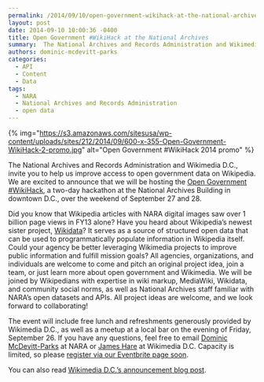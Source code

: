 ```yaml
---
permalink: /2014/09/10/open-government-wikihack-at-the-national-archives/
layout: post
date: 2014-09-10 10:00:36 -0400
title: Open Government #WikiHack at the National Archives
summary:  The National Archives and Records Administration and Wikimedia D.C., invite you to help us improve access to open government data on Wikipedia. We are excited to announce that we will be hosting the Open Government #WikiHack, a two-day hackathon at the National Archives Building in downtown D.C.,
authors: dominic-mcdevitt-parks
categories:
  - API
  - Content
  - Data
tags:
  - NARA
  - National Archives and Records Administration
  - open data
---
```


{% img="https://s3.amazonaws.com/sitesusa/wp-content/uploads/sites/212/2014/09/600-x-355-Open-Government-WikiHack-2-promo.jpg" alt="Open Government #WikiHack 2014 promo" %}

The National Archives and Records Administration and Wikimedia D.C., invite you to help us improve access to open government data on Wikipedia. We are excited to announce that we will be hosting the [Open Government #WikiHack](https://www.eventbrite.com/e/open-government-wikihack-tickets-12955926525), a two-day hackathon at the National Archives Building in downtown D.C., over the weekend of September 27 and 28.

Did you know that Wikipedia articles with NARA digital images saw over 1 billion page views in FY13 alone? Have you heard about Wikipedia&#8217;s newest sister project, [Wikidata](https://www.wikidata.org/wiki/Wikidata:Main_Page)? It serves as a source of structured open data that can be used to programmatically populate information in Wikipedia itself. Could your agency be better leveraging Wikimedia projects to improve public information and fulfill mission goals? All agencies, organizations, and individuals are welcome to come and pitch an original project idea, join a team, or just learn more about open government and Wikimedia. We will be joined by Wikipedians with expertise in wiki markup, MediaWiki, Wikidata, and community social norms, as well as National Archives staff familiar with NARA&#8217;s open datasets and APIs. All project ideas are welcome, and we look forward to collaborating!

The event will include free lunch and refreshments generously provided by Wikimedia D.C., as well as a meetup at a local bar on the evening of Friday, September 26. If you have any questions, feel free to email [Dominic McDevitt-Parks](mailto:dominic.mcdevitt-parks@nara.gov) at NARA or [James Hare](mailto:james.hare@wikidc.org) at Wikimedia D.C. Capacity is limited, so please [register via our Eventbrite page soon](https://www.eventbrite.com/e/open-government-wikihack-tickets-12955926525).

You can also read [Wikimedia D.C.&#8217;s announcement blog post](http://blog.wikimediadc.org/2014/09/a-weekend-with-wikidata-the-open-government-wikihack-part-2/).
